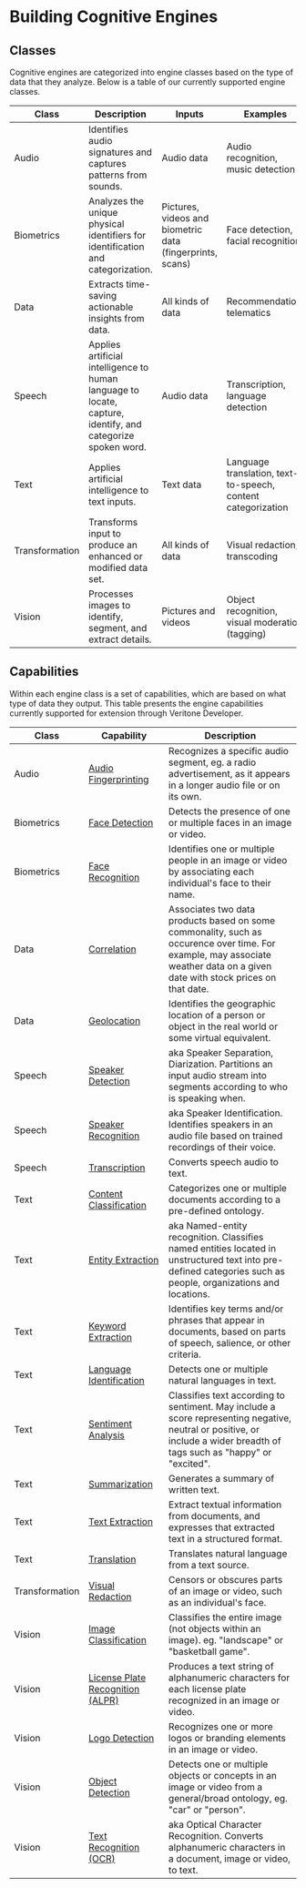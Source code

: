 # Building Cognitive Engines

[](_summary.md ':include')

## Classes

Cognitive engines are categorized into engine classes based on the type of data that they analyze.
Below is a table of our currently supported engine classes.

Class | Description | Inputs | Examples
--- | --- | --- | ---
Audio | Identifies audio signatures and captures patterns from sounds. | Audio data | Audio recognition, music detection
Biometrics | Analyzes the unique physical identifiers for identification and categorization. | Pictures, videos and biometric data (fingerprints, scans) | Face detection, facial recognition
Data | Extracts time-saving actionable insights from data. | All kinds of data | Recommendation, telematics
Speech | Applies artificial intelligence to human language to locate, capture, identify, and categorize spoken word. | Audio data | Transcription, language detection
Text | Applies artificial intelligence to text inputs. | Text data | Language translation, text-to-speech, content categorization
Transformation | Transforms input to produce an enhanced or modified data set.  | All kinds of data | Visual redaction, transcoding
Vision | Processes images to identify, segment, and extract details. | Pictures and videos | Object recognition, visual moderation (tagging)

## Capabilities

Within each engine class is a set of capabilities, which are based on what type of data they output.
This table presents the engine capabilities currently supported for extension through Veritone Developer.

Class | Capability | Description
--- | --- | ---
Audio | [Audio Fingerprinting](/developer/engines/cognitive/audio/audio-fingerprinting/) | Recognizes a specific audio segment, eg. a radio advertisement, as it appears in a longer audio file or on its own.
Biometrics | [Face Detection](/developer/engines/cognitive/biometrics/face-detection/) | Detects the presence of one or multiple faces in an image or video.
Biometrics | [Face Recognition](/developer/engines/cognitive/biometrics/face-recognition/) | Identifies one or multiple people in an image or video by associating each individual's face to their name.
Data | [Correlation](/developer/engines/cognitive/data/correlation/) | Associates two data products based on some commonality, such as occurence over time. For example, may associate weather data on a given date with stock prices on that date.
Data | [Geolocation](/developer/engines/cognitive/data/geolocation/) | Identifies the geographic location of a person or object in the real world or some virtual equivalent.
Speech | [Speaker Detection](/developer/engines/cognitive/speech/speaker-detection/)	| aka Speaker Separation, Diarization. Partitions an input audio stream into segments according to who is speaking when.
Speech | [Speaker Recognition](/developer/engines/cognitive/speech/speaker-recognition/)	| aka Speaker Identification. Identifies speakers in an audio file based on trained recordings of their voice.
Speech | [Transcription](/developer/engines/cognitive/speech/transcription/) | Converts speech audio to text.
Text | [Content Classification](/developer/engines/cognitive/text/content-classification/) | Categorizes one or multiple documents according to a pre-defined ontology.
Text | [Entity Extraction](/developer/engines/cognitive/text/entity-extraction/) | aka Named-entity recognition. Classifies named entities located in unstructured text into pre-defined categories such as people, organizations and locations.
Text | [Keyword Extraction](/developer/engines/cognitive/text/keyword-extraction/) | Identifies key terms and/or phrases that appear in documents, based on parts of speech, salience, or other criteria.
Text | [Language Identification](/developer/engines/cognitive/text/language-identification/) | Detects one or multiple natural languages in text.
Text | [Sentiment Analysis](/developer/engines/cognitive/text/sentiment/) | Classifies text according to sentiment. May include a score representing negative, neutral or positive, or include a wider breadth of tags such as "happy" or "excited".
Text | [Summarization](/developer/engines/cognitive/text/summarization/) | Generates a summary of written text.
Text | [Text Extraction](/developer/engines/cognitive/text/text-extraction/) | Extract textual information from documents, and expresses that extracted text in a structured format.
Text | [Translation](/developer/engines/cognitive/text/translation/) | Translates natural language from a text source.
Transformation | [Visual Redaction](/developer/engines/cognitive/transformation/visual-redaction/) | Censors or obscures parts of an image or video, such as an individual's face.
Vision | [Image Classification](/developer/engines/cognitive/vision/image-classification/) | Classifies the entire image (not objects within an image). eg. "landscape" or "basketball game".
Vision | [License Plate Recognition (ALPR)](/developer/engines/cognitive/vision/license-plate/) | Produces a text string of alphanumeric characters for each license plate recognized in an image or video.
Vision | [Logo Detection](/developer/engines/cognitive/vision/logo-detection/) | Recognizes one or more logos or branding elements in an image or video.
Vision | [Object Detection](/developer/engines/cognitive/vision/object-detection/) | Detects one or multiple objects or concepts in an image or video from a general/broad ontology, eg. "car" or "person".
Vision | [Text Recognition (OCR)](/developer/engines/cognitive/vision/text-recognition/) | aka Optical Character Recognition. Converts alphanumeric characters in a document, image or video, to text.

<!--TODO: Add back in when we have documentation
Audio | Audio Recognition | Recognizes sound segments in an audio file, eg. 'gunshot', 'ad' or 'crying baby'.
Speech | Keyword Spotting	| Finds specific words in an audio recording, without producing a transcript.
Speech | Language Identification | Identifies the natural human language(s) spoken in an audio file.
Text | Text-to-Speech | Generates spoken word from text. Configurations may include output voice gender and accent.
Transformation | Orchestration | Arranges and combines various processes in order to optimize output.
Transformation | Transcoding | Converts one input file format to another.
Vision | Color | Recognizes colors in an image or video.
Vision | Scene Break | Segments a video by identifying each instance of a scene change.
Vision | Visual Moderation | Tags an image or video which likely contains explicit content.
-->
